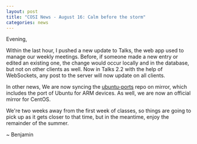 ```yaml
---
layout: post
title: "COSI News - August 16: Calm before the storm"
categories: news
---
```


Evening,

Within the last hour, I pushed a new update to Talks, the web app used to manage
our weekly meetings. Before, if someone made a new entry or edited an existing one,
the change would occur locally and in the database, but not on other clients as well.
Now in Talks 2.2 with the help of WebSockets, any post to the server will now
update on all clients.

In other news, We are now syncing the [ubuntu-ports](http://mirror.clarkson.edu/ubuntu-ports/)
repo on mirror, which includes the port of Ubuntu for ARM devices. As well, we
are now an official mirror for CentOS.

We're two weeks away from the first week of classes, so things are going to pick
up as it gets closer to that time, but in the meantime, enjoy the remainder of
the summer.

~ Benjamin